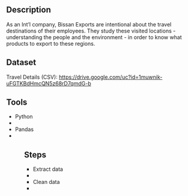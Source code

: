 ## Description
As an Int’l company, Bissan Exports are intentional about the travel destinations of their employees.
They study these visited locations - understanding the people and the environment - in order to know
what products to export to these regions.

## Dataset
Travel Details (CSV): https://drive.google.com/uc?id=1muwnik-uFGTKBdHmcQN5z68rD7qmdG-b

## Tools
<ul>
    <li>Python<li/>
    <li>Pandas<li/>
<ul/>


## Steps
<ul>
    <li>Extract data<li/>
    <li>Clean data<li/>
<ul/>
